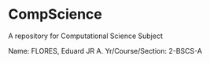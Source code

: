 # CompScience
 A repository for Computational Science Subject

Name: FLORES, Eduard JR A.
Yr/Course/Section: 2-BSCS-A